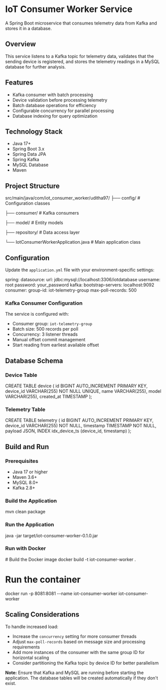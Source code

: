 IoT Consumer Worker Service
===========================

A Spring Boot microservice that consumes telemetry data from Kafka and stores it in a database.

Overview
--------

This service listens to a Kafka topic for telemetry data, validates that the sending device is registered, and stores the telemetry readings in a MySQL database for further analysis.

Features
--------

*   Kafka consumer with batch processing
*   Device validation before processing telemetry
*   Batch database operations for efficiency
*   Configurable concurrency for parallel processing
*   Database indexing for query optimization

Technology Stack
----------------

*   Java 17+
*   Spring Boot 3.x
*   Spring Data JPA
*   Spring Kafka
*   MySQL Database
*   Maven

Project Structure
-----------------

src/main/java/com/iot\_consumer\_worker/uditha97/
├── config/             # Configuration classes

├── consumer/           # Kafka consumers

├── model/             # Entity models

├── repository/        # Data access layer

└── IotConsumerWorkerApplication.java  # Main application class


Configuration
-------------

Update the `application.yml` file with your environment-specific settings:

spring:
datasource:
url: jdbc:mysql://localhost:3306/iotdatabase
username: root
password: your\_password
kafka:
bootstrap-servers: localhost:9092
consumer:
group-id: iot-telemetry-group
max-poll-records: 500


### Kafka Consumer Configuration

The service is configured with:

*   Consumer group: `iot-telemetry-group`
*   Batch size: 500 records per poll
*   Concurrency: 3 listener threads
*   Manual offset commit management
*   Start reading from earliest available offset

Database Schema
---------------

### Device Table

CREATE TABLE device (
id BIGINT AUTO\_INCREMENT PRIMARY KEY,
device\_id VARCHAR(255) NOT NULL UNIQUE,
name VARCHAR(255),
model VARCHAR(255),
created\_at TIMESTAMP
);


### Telemetry Table

CREATE TABLE telemetry (
id BIGINT AUTO\_INCREMENT PRIMARY KEY,
device\_id VARCHAR(255) NOT NULL,
timestamp TIMESTAMP NOT NULL,
payload JSON,
INDEX idx\_device\_ts (device\_id, timestamp)
);


Build and Run
-------------

### Prerequisites

*   Java 17 or higher
*   Maven 3.6+
*   MySQL 8.0+
*   Kafka 2.8+

### Build the Application

mvn clean package

### Run the Application

java -jar target/iot-consumer-worker-0.1.0.jar

### Run with Docker

\# Build the Docker image
docker build -t iot-consumer-worker .

# Run the container
docker run -p 8081:8081 --name iot-consumer-worker iot-consumer-worker


Scaling Considerations
----------------------

To handle increased load:

*   Increase the `concurrency` setting for more consumer threads
*   Adjust `max-poll-records` based on message size and processing requirements
*   Add more instances of the consumer with the same group ID for horizontal scaling
*   Consider partitioning the Kafka topic by device ID for better parallelism

**Note:** Ensure that Kafka and MySQL are running before starting the application. The database tables will be created automatically if they don't exist.